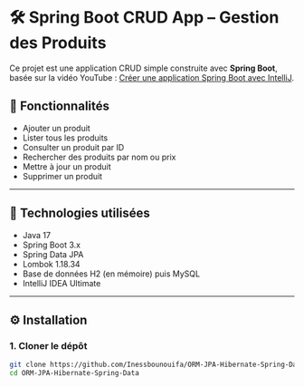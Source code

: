 # 🛠️ Spring Boot CRUD App – Gestion des Produits

Ce projet est une application CRUD simple construite avec **Spring Boot**, basée sur la vidéo YouTube : [Créer une application Spring Boot avec IntelliJ](https://www.youtube.com/watch?v=cz3p4y7tUEs).

## 📌 Fonctionnalités
- Ajouter un produit
- Lister tous les produits
- Consulter un produit par ID
- Rechercher des produits par nom ou prix
- Mettre à jour un produit
- Supprimer un produit

---

## 🚀 Technologies utilisées

- Java 17
- Spring Boot 3.x
- Spring Data JPA
- Lombok 1.18.34
- Base de données H2 (en mémoire) puis MySQL
- IntelliJ IDEA Ultimate

---

## ⚙️ Installation

### 1. Cloner le dépôt

```bash
git clone https://github.com/Inessbounouifa/ORM-JPA-Hibernate-Spring-Data.git
cd ORM-JPA-Hibernate-Spring-Data
